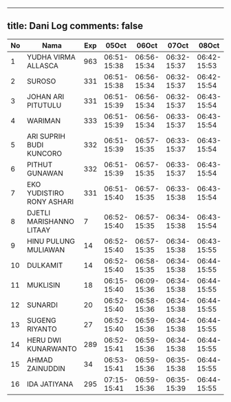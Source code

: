 
---
title: Dani Log
comments: false
---

| No | Nama | Exp | 05Oct | 06Oct | 07Oct | 08Oct | 09Oct |
|-----|-----|-----|-----|-----|-----|-----|-----|
| 1 | YUDHA VIRMA ALLASCA  | 963 | 06:51-15:38 | 06:56-15:34 | 06:32-15:37 | 06:42-15:53 | 06:59-15:51 |
| 2 | SUROSO  | 331 | 06:51-15:38 | 06:56-15:34 | 06:32-15:37 | 06:42-15:54 | 06:59-15:51 |
| 3 | JOHAN ARI PITUTULU  | 331 | 06:51-15:39 | 06:56-15:34 | 06:32-15:37 | 06:43-15:54 | 06:59-15:51 |
| 4 | WARIMAN  | 333 | 06:51-15:39 | 06:56-15:34 | 06:33-15:37 | 06:43-15:54 | 06:59-15:51 |
| 5 | ARI SUPRIH BUDI KUNCORO  | 332 | 06:51-15:39 | 06:57-15:35 | 06:33-15:37 | 06:43-15:54 | 06:59-15:51 |
| 6 | PITHUT GUNAWAN  | 332 | 06:51-15:39 | 06:57-15:35 | 06:33-15:37 | 06:43-15:54 | 07:00-15:52 |
| 7 | EKO YUDISTIRO RONY ASHARI  | 331 | 06:51-15:40 | 06:57-15:35 | 06:33-15:38 | 06:43-15:54 | 07:00-15:52 |
| 8 | DJETLI MARISHANNO LITAAY  | 7 | 06:52-15:40 | 06:57-15:35 | 06:34-15:38 | 06:43-15:54 | 07:00-15:52 |
| 9 | HINU PULUNG MULIAWAN  | 14 | 06:52-15:40 | 06:57-15:35 | 06:34-15:38 | 06:43-15:55 | 07:00-15:52 |
| 10 | DULKAMIT  | 14 | 06:52-15:40 | 06:58-15:35 | 06:34-15:38 | 06:44-15:55 | 07:00-15:52 |
| 11 | MUKLISIN  | 18 | 06:15-15:40 | 06:09-15:36 | 06:34-15:38 | 06:44-15:55 | 07:01-15:52 |
| 12 | SUNARDI  | 20 | 06:52-15:40 | 06:58-15:36 | 06:34-15:38 | 06:44-15:55 | 07:01-15:52 |
| 13 | SUGENG RIYANTO  | 27 | 06:52-15:40 | 06:59-15:36 | 06:34-15:38 | 06:44-15:55 | 07:01-15:52 |
| 14 | HERU DWI KUNARWANTO  | 289 | 06:52-15:41 | 06:59-15:36 | 06:34-15:38 | 06:44-15:55 | 07:01-15:52 |
| 15 | AHMAD ZAINUDDIN  | 34 | 06:53-15:41 | 06:59-15:36 | 06:35-15:38 | 06:44-15:55 | 07:01-15:53 |
| 16 | IDA JATIYANA  | 295 | 07:15-15:41 | 06:59-15:36 | 06:35-15:39 | 06:44-15:55 | 07:02-15:53 |
